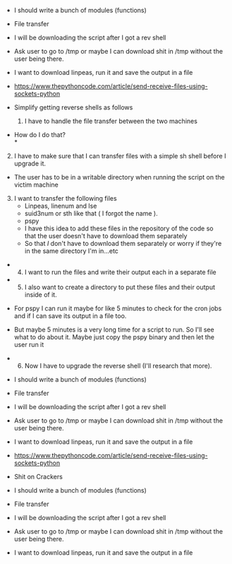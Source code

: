 * I should write a bunch of modules (functions)

* File transfer
* I will be downloading the script after I got a rev shell
* Ask user to go to /tmp or maybe I can download shit in /tmp without the user being there.
* I want to download linpeas, run it and save the output in a file

* https://www.thepythoncode.com/article/send-receive-files-using-sockets-python

* Simplify getting reverse shells as follows  

  1. I have to handle the file transfer between the two machines
* How do I do that?   
    * 
 2. I have to make sure that I can transfer files with a simple sh shell before I upgrade it.
* The user has to be in a writable directory when running the script on the victim machine
 3. I want to transfer the following files  
    * Linpeas, linenum and lse
    * suid3num or sth like that ( I forgot the name ).
    * pspy
    * I have this idea to add these files in the repository of the code so that the user doesn't have to download them separately
    * So that *I* don't have to download them separately or worry if they're in the same directory I'm in...etc
* 4. I want to run the files and write their output each in a separate file
* 5. I also want to create a directory to put these files and their output inside of it.
* For pspy I can run it maybe for like 5 minutes to check for the cron jobs and if I can save its output in a file too.
* But maybe 5 minutes is a very long time for a script to run. So I'll see what to do about it. Maybe just copy the pspy binary and then let the user run it
* 6. Now I have to upgrade the reverse shell (I'll research that more).  



* I should write a bunch of modules (functions) 

* File transfer
* I will be downloading the script after I got a rev shell
* Ask user to go to /tmp or maybe I can download shit in /tmp without the user being there.
* I want to download linpeas, run it and save the output in a file

* https://www.thepythoncode.com/article/send-receive-files-using-sockets-python  
* Shit on Crackers
* I should write a bunch of modules (functions) 

* File transfer
* I will be downloading the script after I got a rev shell
* Ask user to go to /tmp or maybe I can download shit in /tmp without the user being there.
* I want to download linpeas, run it and save the output in a file  